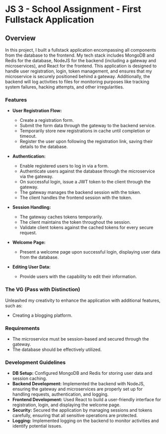 # JS 3 - School Assignment - First Fullstack Application

## Overview
In this project, I built a fullstack application encompassing all components from the database to the frontend. My tech stack includes MongoDB and Redis for the database, NodeJS for the backend (including a gateway and microservices), and React for the frontend. This application is designed to handle user registration, login, token management, and ensures that my microservice is securely positioned behind a gateway. Additionally, the backend will log activities to files for monitoring purposes like tracking system failures, hacking attempts, and other irregularities.

### Features
- **User Registration Flow:**
  - Create a registration form.
  - Submit the form data through the gateway to the backend service.
  - Temporarily store new registrations in cache until completion or timeout.
  - Register the user upon following the registration link, saving their details to the database.

- **Authentication:**
  - Enable registered users to log in via a form.
  - Authenticate users against the database through the microservice via the gateway.
  - On successful login, issue a JWT token to the client through the gateway.
  - The gateway manages the backend session with the token.
  - The client handles the frontend session with the token.

- **Session Handling:**
  - The gateway caches tokens temporarily.
  - The client maintains the token throughout the session.
  - Validate client tokens against the cached tokens for every secure request.

- **Welcome Page:**
  - Present a welcome page upon successful login, displaying user data from the database.

- **Editing User Data:**
  - Provide users with the capability to edit their information.

### The VG (Pass with Distinction)
Unleashed my creativity to enhance the application with additional features, such as:
- Creating a blogging platform.

### Requirements
- The microservice must be session-based and secured through the gateway.
- The database should be effectively utilized.

### Development Guidelines
- **DB Setup:** Configured MongoDB and Redis for storing user data and session caching.
- **Backend Development:** Implemented the backend with NodeJS, ensuring the gateway and microservices are properly set up for handling requests, authentication, and logging.
- **Frontend Development:** Used React to build a user-friendly interface for registration, login, and displaying the welcome page.
- **Security:** Secured the application by managing sessions and tokens carefully, ensuring that all sensitive operations are protected.
- **Logging:** Implemented logging on the backend to monitor activities and identify potential issues.

